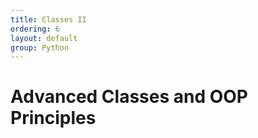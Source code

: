 ```yaml
---
title: Classes II
ordering: 6
layout: default
group: Python
---
```


# Advanced Classes and OOP Principles



